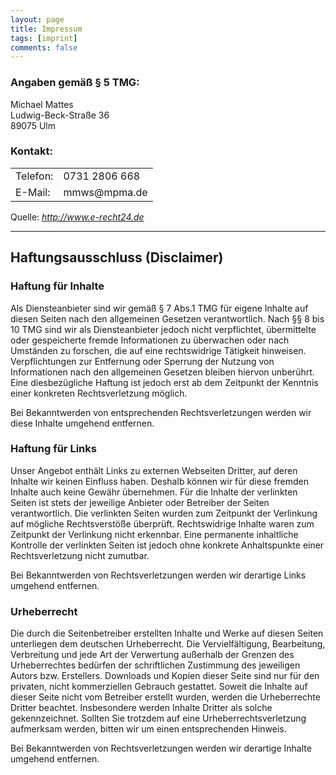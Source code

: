 ```yaml
---
layout: page
title: Impressum
tags: [imprint]
comments: false
---
```


<h3>Angaben gemäß § 5 TMG:</h3>
<p>Michael Mattes<br />
Ludwig-Beck-Straße 36<br />
89075 Ulm
</p>
<h3>Kontakt:</h3>
<table><tr>
<td>Telefon:</td>
<td>0731 2806 668</td></tr>
<tr><td>E-Mail:</td>
<td>mmws@mpma.de</td>
</tr></table>
<p> </p>
<p>Quelle: <em><a href="http://www.e-recht24.de/impressum-generator.html">http://www.e-recht24.de</a></em></p>

---

## Haftungsausschluss (Disclaimer)

### Haftung für Inhalte

Als Diensteanbieter sind wir gemäß § 7 Abs.1 TMG für eigene Inhalte auf
diesen Seiten nach den allgemeinen Gesetzen verantwortlich. Nach §§ 8 bis
10 TMG sind wir als Diensteanbieter jedoch nicht verpflichtet, übermittelte
oder gespeicherte fremde Informationen zu überwachen oder nach Umständen zu
forschen, die auf eine rechtswidrige Tätigkeit hinweisen. Verpflichtungen zur
Entfernung oder Sperrung der Nutzung von Informationen nach den allgemeinen
Gesetzen bleiben hiervon unberührt. Eine diesbezügliche Haftung ist jedoch
erst ab dem Zeitpunkt der Kenntnis einer konkreten Rechtsverletzung möglich.

Bei Bekanntwerden von entsprechenden Rechtsverletzungen werden wir diese
Inhalte umgehend entfernen.

### Haftung für Links

Unser Angebot enthält Links zu externen Webseiten Dritter, auf deren
Inhalte wir keinen Einfluss haben. Deshalb können wir für diese fremden
Inhalte auch keine Gewähr übernehmen. Für die Inhalte der verlinkten Seiten
ist stets der jeweilige Anbieter oder Betreiber der Seiten verantwortlich.
Die verlinkten Seiten wurden zum Zeitpunkt der Verlinkung auf mögliche
Rechtsverstöße überprüft. Rechtswidrige Inhalte waren zum Zeitpunkt der
Verlinkung nicht erkennbar. Eine permanente inhaltliche Kontrolle der
verlinkten Seiten ist jedoch ohne konkrete Anhaltspunkte einer
Rechtsverletzung nicht zumutbar.

Bei Bekanntwerden von Rechtsverletzungen werden wir derartige Links
umgehend entfernen.

### Urheberrecht

Die durch die Seitenbetreiber erstellten Inhalte und Werke auf diesen
Seiten unterliegen dem deutschen Urheberrecht. Die Vervielfältigung,
Bearbeitung, Verbreitung und jede Art der Verwertung außerhalb der Grenzen
des Urheberrechtes bedürfen der schriftlichen Zustimmung des jeweiligen
Autors bzw. Erstellers. Downloads und Kopien dieser Seite sind nur für den
privaten, nicht kommerziellen Gebrauch gestattet. Soweit die Inhalte auf
dieser Seite nicht vom Betreiber erstellt wurden, werden die Urheberrechte
Dritter beachtet. Insbesondere werden Inhalte Dritter als solche
gekennzeichnet. Sollten Sie trotzdem auf eine Urheberrechtsverletzung
aufmerksam werden, bitten wir um einen entsprechenden Hinweis.

Bei Bekanntwerden von Rechtsverletzungen werden wir derartige Inhalte
umgehend entfernen.

